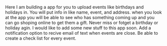 Here I am building a app for you to upload events like birthdays and holidays in. You will put info in like name, event, and address. when you look at the app you will be able to see who has something coming up and you can go shoping online to get them a gift. Never miss or fotget a birthday or holiday agin.
I would like to add some new stuff to this app soon.
Add a notification option to recive email of text when events are close.
Be able to create a check list for every event.
